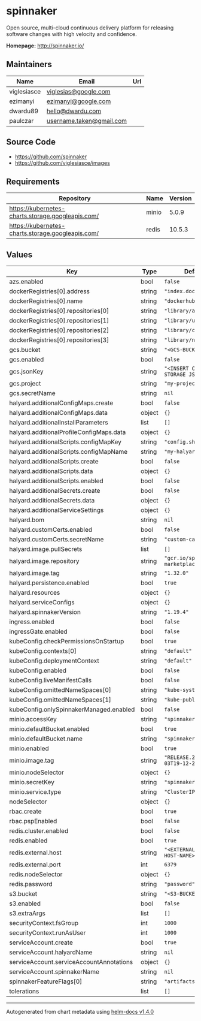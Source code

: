 # spinnaker

<!-- ![Version: 2.2.4](https://img.shields.io/badge/Version-2.2.4-informational?style=flat-square) ![AppVersion: 1.16.2](https://img.shields.io/badge/AppVersion-1.16.2-informational?style=flat-square) -->

Open source, multi-cloud continuous delivery platform for releasing software changes with high velocity and confidence.

**Homepage:** <http://spinnaker.io/>

## Maintainers

| Name | Email | Url |
| ---- | ------ | --- |
| viglesiasce | viglesias@google.com |  |
| ezimanyi | ezimanyi@google.com |  |
| dwardu89 | hello@dwardu.com |  |
| paulczar | username.taken@gmail.com |  |

## Source Code

* <https://github.com/spinnaker>
* <https://github.com/viglesiasce/images>

## Requirements

| Repository | Name | Version |
|------------|------|---------|
| https://kubernetes-charts.storage.googleapis.com/ | minio | 5.0.9 |
| https://kubernetes-charts.storage.googleapis.com/ | redis | 10.5.3 |

## Values

| Key | Type | Default | Description |
|-----|------|---------|-------------|
| azs.enabled | bool | `false` |  |
| dockerRegistries[0].address | string | `"index.docker.io"` |  |
| dockerRegistries[0].name | string | `"dockerhub"` |  |
| dockerRegistries[0].repositories[0] | string | `"library/alpine"` |  |
| dockerRegistries[0].repositories[1] | string | `"library/ubuntu"` |  |
| dockerRegistries[0].repositories[2] | string | `"library/centos"` |  |
| dockerRegistries[0].repositories[3] | string | `"library/nginx"` |  |
| gcs.bucket | string | `"<GCS-BUCKET-NAME>"` |  |
| gcs.enabled | bool | `false` |  |
| gcs.jsonKey | string | `"<INSERT CLOUD STORAGE JSON HERE>"` |  |
| gcs.project | string | `"my-project-name"` |  |
| gcs.secretName | string | `nil` |  |
| halyard.additionalConfigMaps.create | bool | `false` |  |
| halyard.additionalConfigMaps.data | object | `{}` |  |
| halyard.additionalInstallParameters | list | `[]` |  |
| halyard.additionalProfileConfigMaps.data | object | `{}` |  |
| halyard.additionalScripts.configMapKey | string | `"config.sh"` |  |
| halyard.additionalScripts.configMapName | string | `"my-halyard-config"` |  |
| halyard.additionalScripts.create | bool | `false` |  |
| halyard.additionalScripts.data | object | `{}` |  |
| halyard.additionalScripts.enabled | bool | `false` |  |
| halyard.additionalSecrets.create | bool | `false` |  |
| halyard.additionalSecrets.data | object | `{}` |  |
| halyard.additionalServiceSettings | object | `{}` |  |
| halyard.bom | string | `nil` |  |
| halyard.customCerts.enabled | bool | `false` |  |
| halyard.customCerts.secretName | string | `"custom-cacerts"` |  |
| halyard.image.pullSecrets | list | `[]` |  |
| halyard.image.repository | string | `"gcr.io/spinnaker-marketplace/halyard"` |  |
| halyard.image.tag | string | `"1.32.0"` |  |
| halyard.persistence.enabled | bool | `true` |  |
| halyard.resources | object | `{}` |  |
| halyard.serviceConfigs | object | `{}` |  |
| halyard.spinnakerVersion | string | `"1.19.4"` |  |
| ingress.enabled | bool | `false` |  |
| ingressGate.enabled | bool | `false` |  |
| kubeConfig.checkPermissionsOnStartup | bool | `true` |  |
| kubeConfig.contexts[0] | string | `"default"` |  |
| kubeConfig.deploymentContext | string | `"default"` |  |
| kubeConfig.enabled | bool | `false` |  |
| kubeConfig.liveManifestCalls | bool | `false` |  |
| kubeConfig.omittedNameSpaces[0] | string | `"kube-system"` |  |
| kubeConfig.omittedNameSpaces[1] | string | `"kube-public"` |  |
| kubeConfig.onlySpinnakerManaged.enabled | bool | `false` |  |
| minio.accessKey | string | `"spinnakeradmin"` |  |
| minio.defaultBucket.enabled | bool | `true` |  |
| minio.defaultBucket.name | string | `"spinnaker"` |  |
| minio.enabled | bool | `true` |  |
| minio.image.tag | string | `"RELEASE.2020-01-03T19-12-21Z"` |  |
| minio.nodeSelector | object | `{}` |  |
| minio.secretKey | string | `"spinnakeradmin"` |  |
| minio.service.type | string | `"ClusterIP"` |  |
| nodeSelector | object | `{}` |  |
| rbac.create | bool | `true` |  |
| rbac.pspEnabled | bool | `false` |  |
| redis.cluster.enabled | bool | `false` |  |
| redis.enabled | bool | `true` |  |
| redis.external.host | string | `"<EXTERNAL-REDIS-HOST-NAME>"` |  |
| redis.external.port | int | `6379` |  |
| redis.nodeSelector | object | `{}` |  |
| redis.password | string | `"password"` |  |
| s3.bucket | string | `"<S3-BUCKET-NAME>"` |  |
| s3.enabled | bool | `false` |  |
| s3.extraArgs | list | `[]` |  |
| securityContext.fsGroup | int | `1000` |  |
| securityContext.runAsUser | int | `1000` |  |
| serviceAccount.create | bool | `true` |  |
| serviceAccount.halyardName | string | `nil` |  |
| serviceAccount.serviceAccountAnnotations | object | `{}` |  |
| serviceAccount.spinnakerName | string | `nil` |  |
| spinnakerFeatureFlags[0] | string | `"artifacts"` |  |
| tolerations | list | `[]` |  |

----------------------------------------------
Autogenerated from chart metadata using [helm-docs v1.4.0](https://github.com/norwoodj/helm-docs/releases/v1.4.0)
